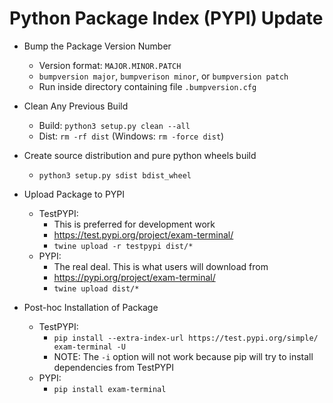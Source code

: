 # Python Package Index (PYPI) Update

  - Bump the Package Version Number
    - Version format: `MAJOR.MINOR.PATCH`
    - `bumpversion major`, `bumpverison minor`, or `bumpversion patch`
    - Run inside directory containing file `.bumpversion.cfg`

  - Clean Any Previous Build
    - Build: `python3 setup.py clean --all`
    - Dist: `rm -rf dist`  (Windows: `rm -force dist`)

  - Create source distribution and pure python wheels build
    - `python3 setup.py sdist bdist_wheel`

  - Upload Package to PYPI
    - TestPYPI:
      - This is preferred for development work 
      - https://test.pypi.org/project/exam-terminal/
      - `twine upload -r testpypi dist/*` 
    - PYPI: 
      - The real deal. This is what users will download from
      - https://pypi.org/project/exam-terminal/
      - `twine upload dist/*`


  - Post-hoc Installation of Package
    - TestPYPI:
      - `pip install --extra-index-url https://test.pypi.org/simple/ exam-terminal -U`
      - NOTE: The `-i` option will not work because pip will try to install dependencies from TestPYPI
    - PYPI:
      - `pip install exam-terminal`



